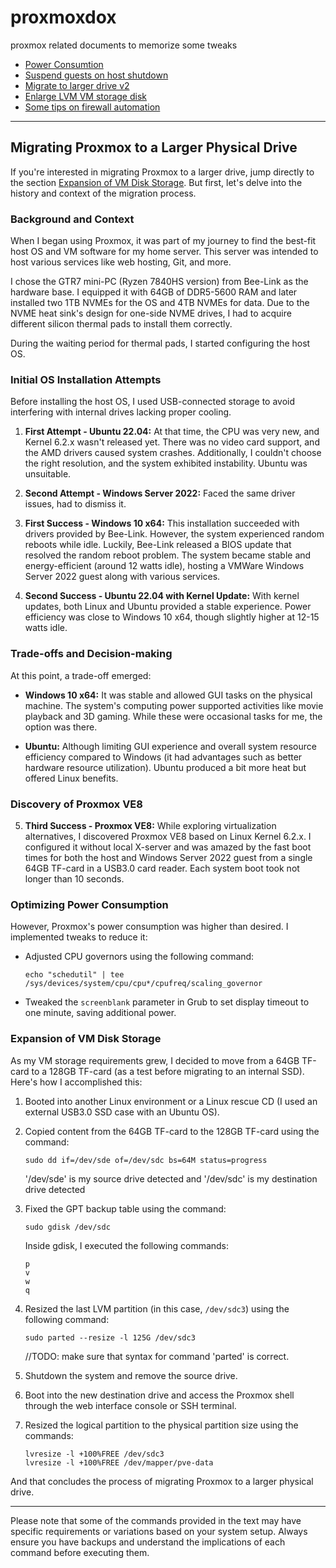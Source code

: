 # proxmoxdox
proxmox related documents to memorize some tweaks

 - [Power Consumtion](PowerConsumption.md)
 - [Suspend guests on host shutdown](SuspendAllOnReboot.md)
 - [Migrate to larger drive v2](MigrateToLargerDrive_v2.md)
 - [Enlarge LVM VM storage disk](EnlargeVMdisk.md)
 - [Some tips on firewall automation](auto-blist.md)
---

## Migrating Proxmox to a Larger Physical Drive

If you're interested in migrating Proxmox to a larger drive, jump directly to the section [Expansion of VM Disk Storage](#expansion-of-vm-disk-storage). But first, let's delve into the history and context of the migration process.

### Background and Context

When I began using Proxmox, it was part of my journey to find the best-fit host OS and VM software for my home server. This server was intended to host various services like web hosting, Git, and more.

I chose the GTR7 mini-PC (Ryzen 7840HS version) from Bee-Link as the hardware base. I equipped it with 64GB of DDR5-5600 RAM and later installed two 1TB NVMEs for the OS and 4TB NVMEs for data. Due to the NVME heat sink's design for one-side NVME drives, I had to acquire different silicon thermal pads to install them correctly.

During the waiting period for thermal pads, I started configuring the host OS.

### Initial OS Installation Attempts

Before installing the host OS, I used USB-connected storage to avoid interfering with internal drives lacking proper cooling.

1. **First Attempt - Ubuntu 22.04:** At that time, the CPU was very new, and Kernel 6.2.x wasn't released yet. There was no video card support, and the AMD drivers caused system crashes. Additionally, I couldn't choose the right resolution, and the system exhibited instability. Ubuntu was unsuitable.

2. **Second Attempt - Windows Server 2022:** Faced the same driver issues, had to dismiss it.

3. **First Success - Windows 10 x64:** This installation succeeded with drivers provided by Bee-Link. However, the system experienced random reboots while idle. Luckily, Bee-Link released a BIOS update that resolved the random reboot problem. The system became stable and energy-efficient (around 12 watts idle), hosting a VMWare Windows Server 2022 guest along with various services.

4. **Second Success - Ubuntu 22.04 with Kernel Update:** With kernel updates, both Linux and Ubuntu provided a stable experience. Power efficiency was close to Windows 10 x64, though slightly higher at 12-15 watts idle.

### Trade-offs and Decision-making

At this point, a trade-off emerged:

- **Windows 10 x64:** It was stable and allowed GUI tasks on the physical machine. The system's computing power supported activities like movie playback and 3D gaming. While these were occasional tasks for me, the option was there.

- **Ubuntu:** Although limiting GUI experience and overall system resource efficiency compared to Windows (it had advantages such as better hardware resource utilization). Ubuntu produced a bit more heat but offered Linux benefits.

### Discovery of Proxmox VE8

5. **Third Success - Proxmox VE8:** While exploring virtualization alternatives, I discovered Proxmox VE8 based on Linux Kernel 6.2.x. I configured it without local X-server and was amazed by the fast boot times for both the host and Windows Server 2022 guest from a single 64GB TF-card in a USB3.0 card reader. Each system boot took not longer than 10 seconds.

### Optimizing Power Consumption

However, Proxmox's power consumption was higher than desired. I implemented tweaks to reduce it:

- Adjusted CPU governors using the following command:
  ```shell
  echo "schedutil" | tee /sys/devices/system/cpu/cpu*/cpufreq/scaling_governor
  ```
  
- Tweaked the `screenblank` parameter in Grub to set display timeout to one minute, saving additional power.

### Expansion of VM Disk Storage

As my VM storage requirements grew, I decided to move from a 64GB TF-card to a 128GB TF-card (as a test before migrating to an internal SSD). Here's how I accomplished this:

1. Booted into another Linux environment or a Linux rescue CD (I used an external USB3.0 SSD case with an Ubuntu OS).

2. Copied content from the 64GB TF-card to the 128GB TF-card using the command:
   ```shell
   sudo dd if=/dev/sde of=/dev/sdc bs=64M status=progress
   ```
   '/dev/sde' is my source drive detected
   and
   '/dev/sdc' is my destination drive detected
   
4. Fixed the GPT backup table using the command:
   ```shell
   sudo gdisk /dev/sdc
   ```
   Inside gdisk, I executed the following commands:
   ```
   p
   v
   w
   q
   ```

5. Resized the last LVM partition (in this case, `/dev/sdc3`) using the following command:
   ```shell
   sudo parted --resize -l 125G /dev/sdc3
   ```
   //TODO: make sure that syntax for command 'parted' is correct.
   
6. Shutdown the system and remove the source drive.

7. Boot into the new destination drive and access the Proxmox shell through the web interface console or SSH terminal.

8. Resized the logical partition to the physical partition size using the commands:
   ```shell
   lvresize -l +100%FREE /dev/sdc3
   lvresize -l +100%FREE /dev/mapper/pve-data
   ```

And that concludes the process of migrating Proxmox to a larger physical drive.

---

Please note that some of the commands provided in the text may have specific requirements or variations based on your system setup. Always ensure you have backups and understand the implications of each command before executing them.
